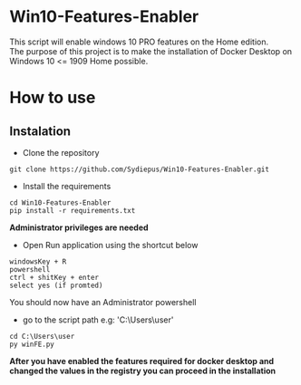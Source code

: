 # Win10-Features-Enabler
This script will enable windows 10 PRO features on the Home edition.  
The purpose of this project is to make the installation of Docker Desktop on Windows 10 <= 1909 Home possible.
# How to use
## Instalation
- Clone the repository
```
git clone https://github.com/Sydiepus/Win10-Features-Enabler.git
```
- Install the requirements
```
cd Win10-Features-Enabler
pip install -r requirements.txt
```
**Administrator privileges are needed**
- Open Run application using the shortcut below
```
windowsKey + R
powershell
ctrl + shitKey + enter
select yes (if promted)
```
You should now have an Administrator powershell
- go to the script path e.g: 'C:\Users\user'
```
cd C:\Users\user
py winFE.py
```
**After you have enabled the features required for docker desktop and changed the values in the registry you can proceed in the installation**

